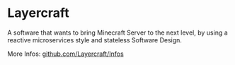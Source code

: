# Layercraft

A software that wants to bring Minecraft Server to the next level, by using a reactive microservices style and stateless Software Design.

More Infos: [github.com/Layercraft/Infos](https://github.com/Layercraft/Infos)
